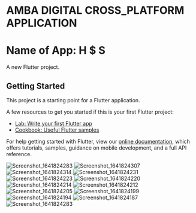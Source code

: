 # AMBA DIGITAL CROSS_PLATFORM APPLICATION
# Name of App: H $ S

A new Flutter project.

## Getting Started

This project is a starting point for a Flutter application.

A few resources to get you started if this is your first Flutter project:

- [Lab: Write your first Flutter app](https://flutter.dev/docs/get-started/codelab)
- [Cookbook: Useful Flutter samples](https://flutter.dev/docs/cookbook)

For help getting started with Flutter, view our
[online documentation](https://flutter.dev/docs), which offers tutorials,
samples, guidance on mobile development, and a full API reference.

![Screenshot_1641824283](https://user-images.githubusercontent.com/84002289/148781490-c97734f7-b5c8-4e5f-ae7f-7d7d457c7e04.png)
![Screenshot_1641824307](https://user-images.githubusercontent.com/84002289/148781513-83f438a7-b550-485f-98df-33a79be52578.png)
![Screenshot_1641824314](https://user-images.githubusercontent.com/84002289/148781539-27d5b3eb-c27e-4e30-8268-e67c58d5c7b0.png)
![Screenshot_1641824231](https://user-images.githubusercontent.com/84002289/148781552-285b335e-a88d-45fa-8dc3-eebb25ca7860.png)
![Screenshot_1641824223](https://user-images.githubusercontent.com/84002289/148781563-c2c3113f-f196-44c2-8eac-ee9110d6d4f2.png)
![Screenshot_1641824220](https://user-images.githubusercontent.com/84002289/148781583-a4417d2c-e06a-4f4b-919d-52a989a27570.png)
![Screenshot_1641824214](https://user-images.githubusercontent.com/84002289/148781600-172c084b-1acc-470f-b1bb-cb32a6563049.png)
![Screenshot_1641824212](https://user-images.githubusercontent.com/84002289/148781611-391532cf-5b8a-4bc0-8abd-7aa1731e715b.png)
![Screenshot_1641824205](https://user-images.githubusercontent.com/84002289/148781636-a346397a-24e4-4bd9-9163-61ec809e7ac4.png)
![Screenshot_1641824199](https://user-images.githubusercontent.com/84002289/148781660-9fcfa899-3ec8-40c8-b932-bfabb99bc9aa.png)
![Screenshot_1641824194](https://user-images.githubusercontent.com/84002289/148781671-87e2ef7a-8d28-4fa9-a196-b12ac408f603.png)
![Screenshot_1641824187](https://user-images.githubusercontent.com/84002289/148781685-adf3e83d-aabc-4ee8-920e-4470d8190326.png)
![Screenshot_1641824283](https://user-images.githubusercontent.com/84002289/148781742-f471cb3e-01ed-4a47-8d86-a1e9c81161df.png)

